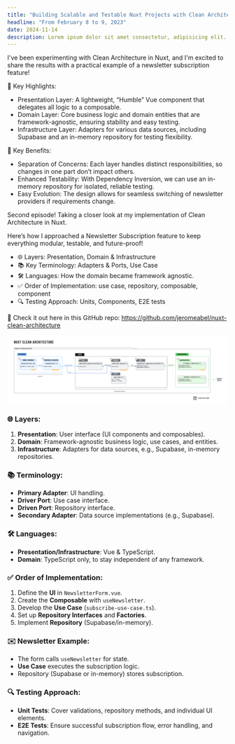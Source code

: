 ```yaml
---
title: "Building Scalable and Testable Nuxt Projects with Clean Architecture ✨"
headline: "From February 8 to 9, 2023"
date: 2024-11-14
description: Lorem ipsum dolor sit amet consectetur, adipisicing elit. Repellendus assumenda deleniti itaque molestias odio quidem praesentium, numquam veniam animi ipsam velit iure atque delectus debitis quisquam tempore optio ea corrupti.
---
```


I've been experimenting with Clean Architecture in Nuxt, and I'm excited to share the results with a practical example of a newsletter subscription feature!

🔹 Key Highlights:

- Presentation Layer: A lightweight, “Humble” Vue component that delegates all logic to a composable.
- Domain Layer: Core business logic and domain entities that are framework-agnostic, ensuring stability and easy testing.
- Infrastructure Layer: Adapters for various data sources, including Supabase and an in-memory repository for testing flexibility.

🔹 Key Benefits:

- Separation of Concerns: Each layer handles distinct responsibilities, so changes in one part don’t impact others.
- Enhanced Testability: With Dependency Inversion, we can use an in-memory repository for isolated, reliable testing.
- Easy Evolution: The design allows for seamless switching of newsletter providers if requirements change.

Second episode! Taking a closer look at my implementation of Clean Architecture in Nuxt.

Here’s how I approached a Newsletter Subscription feature to keep everything modular, testable, and future-proof!

- 🌐 Layers: Presentation, Domain & Infrastructure
- 📚 Key Terminology: Adapters & Ports, Use Case
- 🛠 Languages: How the domain became framework agnostic.
- ✅ Order of Implementation: use case, repository, composable, component
- 🔍 Testing Approach: Units, Components, E2E tests

🔗 Check it out here in this GitHub repo: https://github.com/jeromeabel/nuxt-clean-architecture

![Nuxt Clean Architecture](./nuxt-clean-architecture-jerome-abel.png)

### 🌐 **Layers**:

1. **Presentation**: User interface (UI components and composables).
2. **Domain**: Framework-agnostic business logic, use cases, and entities.
3. **Infrastructure**: Adapters for data sources, e.g., Supabase, in-memory repositories.

### 📚 **Terminology**:

- **Primary Adapter**: UI handling.
- **Driver Port**: Use case interface.
- **Driven Port**: Repository interface.
- **Secondary Adapter**: Data source implementations (e.g., Supabase).

### 🛠 **Languages**:

- **Presentation/Infrastructure**: Vue & TypeScript.
- **Domain**: TypeScript only, to stay independent of any framework.

### ✅ **Order of Implementation**:

1. Define the **UI** in `NewsletterForm.vue`.
2. Create the **Composable** with `useNewsletter`.
3. Develop the **Use Case** (`subscribe-use-case.ts`).
4. Set up **Repository Interfaces** and **Factories**.
5. Implement **Repository** (Supabase/in-memory).

### ✉️ **Newsletter Example**:

- The form calls `useNewsletter` for state.
- **Use Case** executes the subscription logic.
- Repository (Supabase or in-memory) stores subscription.

### 🔍 **Testing Approach**:

- **Unit Tests**: Cover validations, repository methods, and individual UI elements.
- **E2E Tests**: Ensure successful subscription flow, error handling, and navigation.
